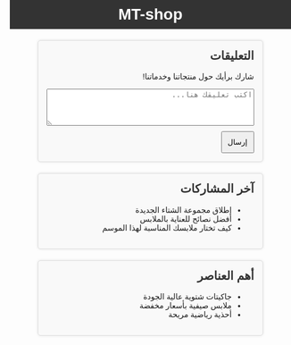 <!DOCTYPE html>
<html lang="ar">
<head>
    <meta charset="UTF-8">
    <meta name="viewport" content="width=device-width, initial-scale=1.0">
    <title>MT-shop</title>
    <style>
        body {
            font-family: Arial, sans-serif;
            margin: 0;
            padding: 0;
            direction: rtl;
        }
        .toolbar {
            background-color: #333;
            color: #fff;
            padding: 10px;
            text-align: center;
        }
        .toolbar h1 {
            margin: 0;
        }
        .container {
            display: flex;
            flex-direction: column;
            align-items: center;
            padding: 20px;
        }
        .section {
            width: 80%;
            margin-bottom: 20px;
            padding: 15px;
            border: 1px solid #ddd;
            border-radius: 5px;
            box-shadow: 0px 0px 5px rgba(0, 0, 0, 0.1);
        }
        .section h2 {
            margin-top: 0;
            color: #333;
        }
        .comments-section, .latest-posts-section, .important-items-section {
            background-color: #f9f9f9;
        }
    </style>
</head>
<body>
    <!-- Toolbar -->
    <div class="toolbar">
        <h1>MT-shop</h1>
    </div>
    <div class="container">
        <!-- Comments Section -->
        <div class="section comments-section">
            <h2>التعليقات</h2>
            <p>شارك برأيك حول منتجاتنا وخدماتنا!</p>
            <textarea placeholder="اكتب تعليقك هنا..." rows="4" style="width: 100%;"></textarea>
            <button style="margin-top: 10px; padding: 10px;">إرسال</button>
        </div>
        <div class="section latest-posts-section">
            <h2>آخر المشاركات</h2>
            <ul>
                <li>إطلاق مجموعة الشتاء الجديدة</li>
                <li>أفضل نصائح للعناية بالملابس</li>
                <li>كيف تختار ملابسك المناسبة لهذا الموسم</li>
            </ul>
        </div>
        <div class="section important-items-section">
            <h2>أهم العناصر</h2>
            <ul>
                <li>جاكيتات شتوية عالية الجودة</li>
                <li>ملابس صيفية بأسعار مخفضة</li>
                <li>أحذية رياضية مريحة</li>
            </ul>
        </div>
    </div>
</body>
</html>

